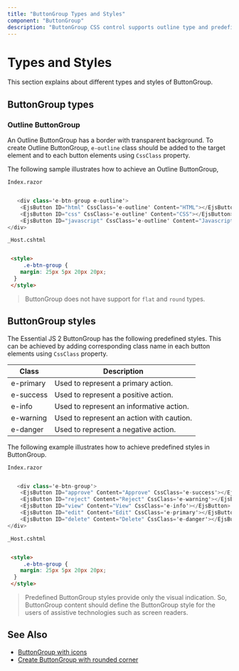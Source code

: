 ```yaml
---
title: "ButtonGroup Types and Styles"
component: "ButtonGroup"
description: "ButtonGroup CSS control supports outline type and predefined styles."
---
```


# Types and Styles

This section explains about different types and styles of ButtonGroup.

## ButtonGroup types

### Outline ButtonGroup

An Outline ButtonGroup has a border with transparent background. To create Outline ButtonGroup, `e-outline` class should
be added to the target element and to each button elements using `CssClass` property.

The following sample illustrates how to achieve an Outline ButtonGroup,

`Index.razor`

```csharp

   <div class='e-btn-group e-outline'>
    <EjsButton ID="html" CssClass='e-outline' Content="HTML"></EjsButton>
    <EjsButton ID="css" CssClass='e-outline' Content="CSS"></EjsButton>
    <EjsButton ID="javascript" CssClass='e-outline' Content="Javascript"></EjsButton>
</div>

  ```

  `_Host.cshtml`

   ```html

    <style>
        .e-btn-group {
       margin: 25px 5px 20px 20px;
     }
    </style>

  ```  

> ButtonGroup does not have support for `flat` and `round` types.

## ButtonGroup styles

The Essential JS 2 ButtonGroup has the following predefined styles. This can be achieved by adding corresponding class name
in each button elements using `CssClass` property.

| Class | Description |
| -------- | -------- |
| e-primary | Used to represent a primary action. |
| e-success | Used to represent a positive action. |
| e-info | Used to represent an informative action. |
| e-warning | Used to represent an action with caution. |
| e-danger | Used to represent a negative action. |

The following example illustrates how to achieve predefined styles in ButtonGroup.

`Index.razor`

```csharp

   <div class='e-btn-group'>
    <EjsButton ID="approve" Content="Approve" CssClass='e-success'></EjsButton>
    <EjsButton ID="reject" Content="Reject" CssClass='e-warning'></EjsButton>
    <EjsButton ID="view" Content="View" CssClass='e-info'></EjsButton>
    <EjsButton ID="edit" Content="Edit" CssClass='e-primary'></EjsButton>
    <EjsButton ID="delete" Content="Delete" CssClass='e-danger'></EjsButton>
</div>

  ```

  `_Host.cshtml`

   ```html

    <style>
        .e-btn-group {
       margin: 25px 5px 20px 20px;
     }
    </style>

  ```  

> Predefined ButtonGroup styles provide only the visual indication. So,
ButtonGroup content should define the ButtonGroup style for the users of assistive technologies such as screen readers.

## See Also

* [ButtonGroup with icons](./how-to/create-buttongroup-with-icons)
* [Create ButtonGroup with rounded corner](./how-to/create-buttongroup-with-rounded-corner)